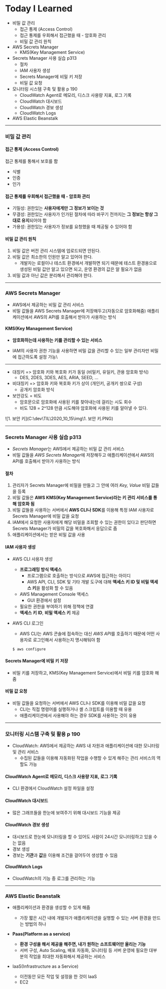 # Today I Learned

* 비밀 값 관리
  * 접근 통제 (Access Control)
  * 접근 통제를 우회해서 접근했을 때 - 암호화 관리
  * 비밀 값 관리 원칙
* AWS Secrets Manager
  * KMS(Key Management Service)
* Secrets Manager 사용 실습 p313
  * 절차
  * IAM 사용자 생성
  * Secrets Manager에 비밀 키 저장
  * 비밀 값 요청
* 모니터링 시스템 구축 및 활용 p 190
  * CloudWatch Agent로 메모리, 디스크 사용량 지표, 로그 기록
  * CloudWatch 대시보드
  * CloudWatch 경보 생성
  * CloudWatch Logs
* AWS Elastic Beanstalk

---



### 비밀 값 관리

#### 접근 통제 (Access Control)

접근 통제를 통해서 보호를 함

* 식별
* 인증
* 인가



#### 접근 통제를 우회해서 접근했을 때 - 암호화 관리

* 기밀성: 권한있는 **사용자에게만 그 정보가 보이는 것**
* 무결성: 권한있는 사용자가 인가된 절차에 따라 바꾸기 전까지는 **그 정보는 항상 그대로 유지**되어야 함
* 가용성: 권한있는 사용자가 정보를 요청했을 때 제공될 수 있어야 함



#### 비밀 값 관리 원칙

1. 비밀 값은 버전 관리 시스템에 업로드되면 안된다.
2. 비밀 값은 최소한의 인원만 알고 있어야 한다.
   * 개발자는 로컬이나 테스트 환경에서 개발하면 되기 때문에 테스트 환경용으로 생성된 비밀 값만 알고 있으면 되고, 운영 환경의 값은 알 필요가 없음
3. 비밀 값과 아닌 값은 분리해서 관리해야 한다.

---



### AWS Secrets Manager

* AWS에서 제공하는 비밀 값 관리 서비스
* 비밀 값들을 AWS Secrets Manager에 저장해두고(자동으로 암호화해줌) 애플리케이션에서 AWS의 API를 호출해서 받아가 사용하는 방식

#### KMS(Key Management Service)

* **암호화하는데 사용하는 키를 관리할 수 있는 서비스**

* IAM의 사용자 권한 기능을 사용하면 비밀 값을 관리할 수 있는 일부 관리자만 비밀에 접근하도록 설정 가능\

---



* 대칭키 => 암호화 키와 복호화 키가 동일 (비밀키, 유일키, 관용 암호화 방식)
  * DES, 2DES, 3DES, AES, ARIA, SEED, … 
* 비대칭키 => 암호화 키와 복호화 키가 상이 (개인키, 공개키 쌍으로 구성)
  * 공개키 암호화 방식
* 보안강도 = 비도
  * 암호문으로 암호화에 사용된 키를 찾아내는데 걸리는 시도 회수
  * 비도 128 = 2^128 만큼 시도해야 암호화에 사용된 키를 알아낼 수 있다.

![1. 보안 키](C:\dev\TIL\2020_10_15\img\1. 보안 키.PNG)



---



### Secrets Manager 사용 실습 p313

* *Secrets Manager*는 AWS에서 제공하는 비밀 값 관리 서비스
* 비밀 값들을 *AWS Secrets Manager*에 저장해두고 애플리케이션에서 AWS의 API를 호출해서 받아가 사용하는 방식

#### 절차

1. 관리자가 Secrets Manager에 비밀을 만들고 그 안에 여러 *Key, Value* 비밀 값들을 등록
2. 비밀 값들은 **AWS KMS(Key Management Service)라는 키 관리 서비스를 통해 암호화 됨**
3. 비밀 값들을 사용하는 서버에서 **AWS CLI나 SDK**를 이용해 특정 IAM 사용자로 Secrets Manager에 비밀 값을 요청
4. IAM에서 요청한 사용자에게 해당 비밀을 조회할 수 있는 권한이 있다고 판단하면 Secrets Manager가 비밀의 값을 복호화해서 응답으로 줌
5. 애플리케이션에서는 받은 비밀 값을 사용

#### IAM 사용자 생성

* AWS CLI 사용자 생성
  * **프로그래밍 방식 액세스**
    * 프로그램으로 호출하는 방식으로 AWS에 접근하는 아이디
    * AWS API, CLI, SDK 및 기타 개발 도구에 대해 **액세스 키 ID 및 비밀 액세스 키**을 활성화 할 수 있음
  * AWS Management Console 액세스
    * GUI 환경에서 설정
  * 필요한 권한을 부여하기 위해 정책에 연결
  * **엑세스 키 ID**, **비밀 액세스 키** 제공

* AWS CLI 로그인

  * AWS CLI는 AWS 콘솔에 접속하는 대신 *AWS API*를 호출하기 때문에 어떤 사용자로 로그인해서 사용하는지 명시해둬야 함

  ```bash
  $ aws configure
  ```

#### Secrets Manager에 비밀 키 저장

* 비밀 키를 저장하고, KMS(Key Management Service)에서 비밀 키를 암호화 해줌

#### 비밀 값 요청

* 비밀 값들을 요청하는 서버에서 AWS CLI나 SDK를 이용해 비밀 값을 요청
  * CLI는 직접 명령어를 실행하거나 셸 스크립트를 이용할 때 유용
  * 애플리케이션에서 사용해야 하는 경우 SDK를 사용하는 것이 유용

---



### 모니터링 시스템 구축 및 활용 p 190

* CloudWatch: AWS에서 제공하는 AWS 내 자원과 애플리케이션에 대한 모니터링 및 관리 서비스
  * 수집된 값들을 이용해 자동화된 작업을 수행할 수 있게 해주는 관리 서비스의 역할도 가능



#### CloudWatch Agent로 메모리, 디스크 사용량 지표, 로그 기록

* CLI 환경에서 CloudWatch 설정 파일을 설정



#### CloudWatch 대시보드

* 많은 그래프들을 한눈에 보여주기 위해 대시보드 기능을 제공



#### CloudWatch 경보 생성

* 대시보드로 한눈에 모니터링을 할 수 있어도 사람이 24시간 모니터링하고 있을 수는 없음
* 경보 생성
* 경보는 **기관**과 **값**을 이용해 조건을 걸어두어 생성할 수 있음



#### CloudWatch Logs

* CloudWatch의 기능 중 로그를 관리하는 기능

---



### AWS Elastic Beanstalk

* 애플리케이션과 환경을 생성할 수 있게 해줌
  * 가장 짧은 시간 내에 개발자가 애플리케이션을 실행할 수 있는 서버 환경을 만드는 방법의 하나
* **Paas(Platform as a service)**
  * **환경 구성을 해서 제공을 해주면, 내가 원하는 소프트웨어만 올리는 기능**
  * 서버 구성, Auto Scaling, 배포 자동화, 모니터링 등 서버 운영에 필요한 대부분의 작업을 최대한 자동화해서 제공하는 서비스

* IaaS(Infrastructure as a Service)
  * 이전동안 모든 작업 및 설정을 한 것이 IaaS
  * EC2